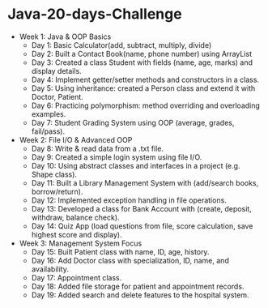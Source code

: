 # Java-20-days-Challenge
- Week  1: Java & OOP Basics
  - Day  1: Basic Calculator(add, subtract, multiply, divide)
  - Day  2: Built a Contact Book(name, phone number) using ArrayList
  - Day  3: Created a class Student with fields (name, age, marks) and display details.
  - Day  4: Implement getter/setter methods and constructors in a class.
  - Day  5: Using inheritance: created a Person class and extend it with Doctor, Patient.
  - Day  6: Practicing polymorphism: method overriding and overloading examples.
  - Day  7: Student Grading System using OOP (average, grades, fail/pass).
- Week  2: File I/O & Advanced OOP
  - Day  8: Write & read data from a .txt file.
  - Day  9: Created a simple login system using file I/O.
  - Day 10: Using abstract classes and interfaces in a project (e.g. Shape class).
  - Day 11: Built a Library Management System with (add/search books, borrow/return).
  - Day 12: Implemented exception handling in file operations.
  - Day 13: Developed a class for Bank Account with (create, deposit, withdraw, balance check).
  - Day 14: Quiz App (load questions from file, score calculation, save highest score and display).
- Week  3: Management System Focus
  - Day 15: Built Patient class with name, ID, age, history.
  - Day 16: Add Doctor class with specialization, ID, name, and availability.
  - Day 17: Appointment class.
  - Day 18: Added file storage for patient and appointment records.
  - Day 19: Added search and delete features to the hospital system.

